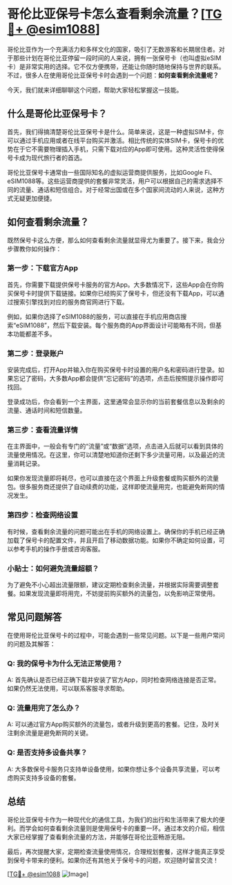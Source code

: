 # 哥伦比亚保号卡怎么查看剩余流量？[[TG💪+ @esim1088](https://t.me/s/esim1088)]

哥伦比亚作为一个充满活力和多样文化的国家，吸引了无数游客和长期居住者。对于那些计划在哥伦比亚停留一段时间的人来说，拥有一张保号卡（也叫虚拟eSIM卡）是非常实用的选择。它不仅方便携带，还能让你随时随地保持与世界的联系。不过，很多人在使用哥伦比亚保号卡时会遇到一个问题：**如何查看剩余流量呢？**

今天，我们就来详细聊聊这个问题，帮助大家轻松掌握这一技能。

## 什么是哥伦比亚保号卡？

首先，我们得搞清楚哥伦比亚保号卡是什么。简单来说，这是一种虚拟SIM卡，你可以通过手机应用或者在线平台购买并激活。相比传统的实体SIM卡，保号卡的优势在于它不需要物理插入手机，只需下载对应的App即可使用。这种灵活性使得保号卡成为现代旅行者的首选。

哥伦比亚保号卡通常由一些国际知名的虚拟运营商提供服务，比如Google Fi、eSIM1088等。这些运营商提供的套餐非常灵活，用户可以根据自己的需求选择不同的流量、通话和短信组合。对于经常出国或在多个国家间流动的人来说，这种方式无疑更加便捷。

## 如何查看剩余流量？

既然保号卡这么方便，那么如何查看剩余流量就显得尤为重要了。接下来，我会分步骤教你如何操作：

### 第一步：下载官方App

首先，你需要下载提供保号卡服务的官方App。大多数情况下，这些App会在你购买保号卡时提供下载链接。如果你已经购买了保号卡，但还没有下载App，可以通过搜索引擎找到对应的服务商官网进行下载。

例如，如果你选择了eSIM1088的服务，可以直接在手机应用商店搜索“eSIM1088”，然后下载安装。每个服务商的App界面设计可能略有不同，但基本功能都差不多。

### 第二步：登录账户

安装完成后，打开App并输入你在购买保号卡时设置的用户名和密码进行登录。如果忘记了密码，大多数App都会提供“忘记密码”的选项，点击后按照提示操作即可找回。

登录成功后，你会看到一个主界面，这里通常会显示你的当前套餐信息以及剩余的流量、通话时间和短信数量。

### 第三步：查看流量详情

在主界面中，一般会有专门的“流量”或“数据”选项，点击进入后就可以看到具体的流量使用情况。在这里，你可以清楚地知道你还剩下多少流量可用，以及最近的流量消耗记录。

如果你发现流量即将耗尽，也可以直接在这个界面上升级套餐或购买额外的流量包。很多服务商还提供了自动续费的功能，这样即使流量用完，也能避免断网的情况发生。

### 第四步：检查网络设置

有时候，查看剩余流量的问题可能出在手机的网络设置上。确保你的手机已经正确加载了保号卡的配置文件，并且开启了移动数据功能。如果你不确定如何设置，可以参考手机的操作手册或咨询客服。

### 小贴士：如何避免流量超额？

为了避免不小心超出流量限额，建议定期检查剩余流量，并根据实际需要调整套餐。如果发现流量即将用完，不妨提前购买额外的流量包，以免影响正常使用。

## 常见问题解答

在使用哥伦比亚保号卡的过程中，可能会遇到一些常见问题。以下是一些用户常问的问题及其解答：

### Q: 我的保号卡为什么无法正常使用？
A: 首先确认是否已经正确下载并安装了官方App，同时检查网络连接是否正常。如果仍然无法使用，可以联系客服寻求帮助。

### Q: 流量用完了怎么办？
A: 可以通过官方App购买额外的流量包，或者升级到更高的套餐。记住，及时关注剩余流量是避免断网的关键。

### Q: 是否支持多设备共享？
A: 大多数保号卡服务只支持单设备使用，如果你想让多个设备共享流量，可以考虑购买支持多设备的套餐。

## 总结

哥伦比亚保号卡作为一种现代化的通信工具，为我们的出行和生活带来了极大的便利。而学会如何查看剩余流量则是使用保号卡的重要一环。通过本文的介绍，相信大家已经掌握了查看剩余流量的方法，并能够在哥伦比亚畅游无阻。

最后，再次提醒大家，定期检查流量使用情况，合理规划套餐，这样才能真正享受到保号卡带来的便利。如果你还有其他关于保号卡的问题，欢迎随时留言交流！

[[TG💪+ @esim1088](https://t.me/s/esim1088) ![Image](https://i.postimg.cc/4NQfJmqS/Snipaste-2025-05-13-00-14-12.png)]